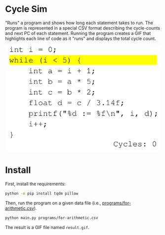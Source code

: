 # Cycle Sim

"Runs" a program and shows how long each statement takes to run. The program 
is represented in a special CSV format describing the cycle-counts and next PC 
of each statement. Running the program creates a GIF that highlights each line
of code as it "runs" and displays the total cycle count.

![Demonstration of the "data/for-arithmetic.csv" program](./etc/for-arithmetic.gif)

# Install

First, install the requirements: 

```bash
python -m pip install tqdm pillow 
```

Then, run the program on a given data file (i.e., [programs/for-arithmetic.csv](programs/for-arithmetic.csv)).

```bash
python main.py programs/for-arithmetic.csv
```

The result is a GIF file named `result.gif`.
